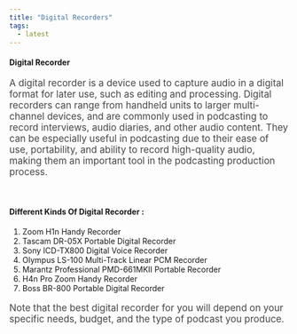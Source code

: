 ```yaml
---
title: "Digital Recorders"
tags:
  - latest
---
```


#### Digital Recorder

<p style="font-size:17px;opacity:0.8">
A digital recorder is a device used to capture audio in a digital format for later use, such as editing and processing. Digital recorders can range from handheld units to larger multi-channel devices, and are commonly used in podcasting to record interviews, audio diaries, and other audio content. They can be especially useful in podcasting due to their ease of use, portability, and ability to record high-quality audio, making them an important tool in the podcasting production process.</p>

<br>

#### Different Kinds Of Digital Recorder :

1. Zoom H1n Handy Recorder
1. Tascam DR-05X Portable Digital Recorder
1. Sony ICD-TX800 Digital Voice Recorder
1. Olympus LS-100 Multi-Track Linear PCM Recorder
1. Marantz Professional PMD-661MKII Portable Recorder
1. H4n Pro Zoom Handy Recorder
1. Boss BR-800 Portable Digital Recorder

<p style="font-size:17px;opacity:0.8">Note that the best digital recorder for you will depend on your specific needs, budget, and the type of podcast you produce.</p>
